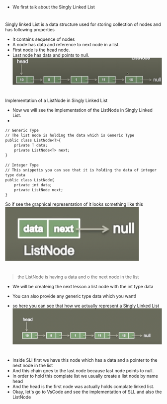 #
- We first talk about the Singly Linked List 
#
Singly linked List is a data structure used for storing collection of nodes and has following properties
- It contains sequence of nodes
- A node has data and reference to next node in a list.
- First node is the head node.
- Last node has data and points to null.
![](./img/0.png)
#
Implementation of a ListNode in Singly Linked List
- Now we will see the implementation of the ListNode in Singly Linked List.
-
```
// Generic Type 
// The list node is holding the data which is Generic Type
public class ListNode<T>{
    private T data;
    private ListNode<T> next;
}

// Integer Type 
// This snippetis you can see that it is holding the data of integer type data
public class ListNode{
    private int data;
    private ListNode next;
}
```

So if see the graphical representation of it looks something like this 
![](./img/1.png)
#
> the ListNode is having a data  and o the next node in the list 
- We will be createing the next lesson  a list node with the int type data 
- You can also provide any generic type data which you want!

- so here you can see that how we actually represent a Singly Linked List
![](./img/3.png)
#
- Inside SLI first we have this node which has a data and a pointer to the next node in the list
- And this chain goes to the last node because last node points to null.
- In order to hold this complate list we usually create a list node by name head
- And the head is the first node was actually holds complate linked list.
- Okay, let's go to VsCode and see the implementation of SLL and also the ListNode
